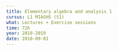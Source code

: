 ```yaml
---
title: Elementary algebra and analysis 1
cursus: L1 MIASHS (S1)
what: Lectures + Exercise sessions
time: 72h
year: 2018-2019
date: 2018-09-01
---
```

